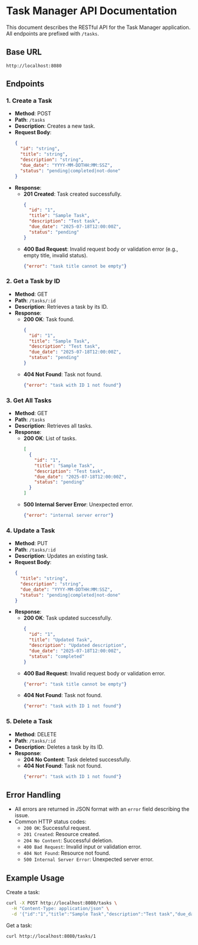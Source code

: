 # Task Manager API Documentation

This document describes the RESTful API for the Task Manager application. All endpoints are prefixed with `/tasks`.

## Base URL
`http://localhost:8080`

## Endpoints

### 1. Create a Task
- **Method**: POST
- **Path**: `/tasks`
- **Description**: Creates a new task.
- **Request Body**:
  ```json
  {
    "id": "string",
    "title": "string",
    "description": "string",
    "due_date": "YYYY-MM-DDTHH:MM:SSZ",
    "status": "pending|completed|not-done"
  }
  ```
- **Response**:
  - **201 Created**: Task created successfully.
    ```json
    {
      "id": "1",
      "title": "Sample Task",
      "description": "Test task",
      "due_date": "2025-07-18T12:00:00Z",
      "status": "pending"
    }
    ```
  - **400 Bad Request**: Invalid request body or validation error (e.g., empty title, invalid status).
    ```json
    {"error": "task title cannot be empty"}
    ```

### 2. Get a Task by ID
- **Method**: GET
- **Path**: `/tasks/:id`
- **Description**: Retrieves a task by its ID.
- **Response**:
  - **200 OK**: Task found.
    ```json
    {
      "id": "1",
      "title": "Sample Task",
      "description": "Test task",
      "due_date": "2025-07-18T12:00:00Z",
      "status": "pending"
    }
    ```
  - **404 Not Found**: Task not found.
    ```json
    {"error": "task with ID 1 not found"}
    ```

### 3. Get All Tasks
- **Method**: GET
- **Path**: `/tasks`
- **Description**: Retrieves all tasks.
- **Response**:
  - **200 OK**: List of tasks.
    ```json
    [
      {
        "id": "1",
        "title": "Sample Task",
        "description": "Test task",
        "due_date": "2025-07-18T12:00:00Z",
        "status": "pending"
      }
    ]
    ```
  - **500 Internal Server Error**: Unexpected error.
    ```json
    {"error": "internal server error"}
    ```

### 4. Update a Task
- **Method**: PUT
- **Path**: `/tasks/:id`
- **Description**: Updates an existing task.
- **Request Body**:
  ```json
  {
    "title": "string",
    "description": "string",
    "due_date": "YYYY-MM-DDTHH:MM:SSZ",
    "status": "pending|completed|not-done"
  }
  ```
- **Response**:
  - **200 OK**: Task updated successfully.
    ```json
    {
      "id": "1",
      "title": "Updated Task",
      "description": "Updated description",
      "due_date": "2025-07-18T12:00:00Z",
      "status": "completed"
    }
    ```
  - **400 Bad Request**: Invalid request body or validation error.
    ```json
    {"error": "task title cannot be empty"}
    ```
  - **404 Not Found**: Task not found.
    ```json
    {"error": "task with ID 1 not found"}
    ```

### 5. Delete a Task
- **Method**: DELETE
- **Path**: `/tasks/:id`
- **Description**: Deletes a task by its ID.
- **Response**:
  - **204 No Content**: Task deleted successfully.
  - **404 Not Found**: Task not found.
    ```json
    {"error": "task with ID 1 not found"}
    ```

## Error Handling
- All errors are returned in JSON format with an `error` field describing the issue.
- Common HTTP status codes:
  - `200 OK`: Successful request.
  - `201 Created`: Resource created.
  - `204 No Content`: Successful deletion.
  - `400 Bad Request`: Invalid input or validation error.
  - `404 Not Found`: Resource not found.
  - `500 Internal Server Error`: Unexpected server error.

## Example Usage
Create a task:
```bash
curl -X POST http://localhost:8080/tasks \
  -H "Content-Type: application/json" \
  -d '{"id":"1","title":"Sample Task","description":"Test task","due_date":"2025-07-18T12:00:00Z","status":"pending"}'
```

Get a task:
```bash
curl http://localhost:8080/tasks/1
```